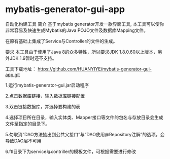 # mybatis-generator-gui-app
自动化构建工具
简介
基于mybatis generator开发一款界面工具, 本工具可以使你非常容易及快速生成Mybatis的Java POJO文件及数据库Mapping文件。

在原有基础上集成了Service与Controller的文件的生成。

要求
本工具由于使用了Java 8的众多特性，所以要求JDK 1.8.0.60以上版本，另外JDK 1.9暂时还不支持。

 

工具下载地址：
https://github.com/HUANYIYE/mybatis-generator-gui-app.git



1.运行mybatis-generator-gui.jar启动程序



2.点击数据库链接，输入数据库链接配置



3.双击链接数据库，并选择要构建的表



4.选择项目所在目录，输入实体类、Mapper接口等文件的包名与存放目录会生成文件至指定的目录下。



5.勿取消“DAO方法抽出到公共父接口”与“DAO使用@Repository注解”的选项，会导致DAO层不可用



6.ftl目录下为service与contriller的模板文件，可根据需要进行修改

